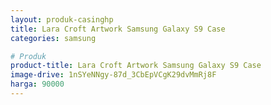 ```yaml
---
layout: produk-casinghp
title: Lara Croft Artwork Samsung Galaxy S9 Case
categories: samsung

# Produk
product-title: Lara Croft Artwork Samsung Galaxy S9 Case
image-drive: 1nSYeNNgy-87d_3CbEpVCgK29dvMmRj8F
harga: 90000
---
```

